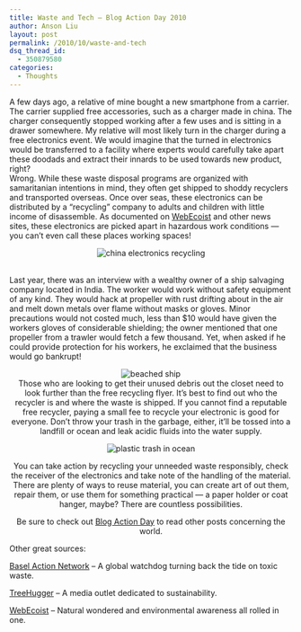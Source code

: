 ```yaml
---
title: Waste and Tech — Blog Action Day 2010
author: Anson Liu
layout: post
permalink: /2010/10/waste-and-tech
dsq_thread_id:
  - 350879580
categories:
  - Thoughts
---
```

A few days ago, a relative of mine bought a new smartphone from a carrier. The carrier supplied free accessories, such as a charger made in china. The charger consequently stopped working after a few uses and is sitting in a drawer somewhere. My relative will most likely turn in the charger during a free electronics event. We would imagine that the turned in electronics would be transferred to a facility where experts would carefully take apart these doodads and extract their innards to be used towards new product, right?  
Wrong. While these waste disposal programs are organized with samaritanian intentions in mind, they often get shipped to shoddy recyclers and transported overseas. Once over seas, these electronics can be distributed by a &#8220;recycling&#8221; company to adults and children with little income of disassemble. As documented on <a rel="nofollow" href="http://webecoist.com/2009/11/28/trashy-times-where-do-recycled-gadgets-really-go/">WebEcoist</a> and other news sites, these electronics are picked apart in hazardous work conditions — you can&#8217;t even call these places working spaces!

<p style="text-align: center;">
  <img class="alignnone size-full wp-image-135" title="recycling-electronics-guiyu" src="https://i0.wp.com/apparentetch.com/wp-content/uploads/2010/10/recycling-electronics-guiyu.jpg?resize=468%2C313" alt="china electronics recycling" data-recalc-dims="1" /><br /> <!--more Read More → -->
  
  <br /> Last year, there was an interview with a wealthy owner of a ship salvaging company located in India. The worker would work without safety equipment of any kind. They would hack at propeller with rust drifting about in the air and melt down metals over flame without masks or gloves. Minor precautions would not costed much, less than $10 would have given the workers gloves of considerable shielding; the owner mentioned that one propeller from a trawler would fetch a few thousand. Yet, when asked if he could provide protection for his workers, he exclaimed that the business would go bankrupt!
</p>

<p style="text-align: center;">
  <img class="size-full wp-image-134 aligncenter" title="beached ship" src="https://i0.wp.com/apparentetch.com/wp-content/uploads/2010/10/beached-ship.jpg?resize=500%2C371" alt="beached ship" data-recalc-dims="1" /><br /> Those who are looking to get their unused debris out the closet need to look further than the free recycling flyer. It&#8217;s best to find out who the recycler is and where the waste is shipped. If you cannot find a reputable free recycler, paying a small fee to recycle your electronic is good for everyone. Don&#8217;t throw your trash in the garbage, either, it&#8217;ll be tossed into a landfill or ocean and leak acidic fluids into the water supply.
</p>

<p style="text-align: center;">
  <img class="aligncenter" title="plastic-ocean-trash" src="https://i1.wp.com/apparentetch.com/wp-content/uploads/2010/10/plastic-ocean-trash.jpg?resize=500%2C333" alt="plastic trash in ocean" data-recalc-dims="1" />
</p>

<p style="text-align: center;">
  You can take action by recycling your unneeded waste responsibly, check the receiver of the electronics and take note of the handling of the material. There are plenty of ways to reuse material, you can create art of out them, repair them, or use them for something practical — a paper holder or coat hanger, maybe? There are countless possibilities.
</p>

<p style="text-align: center;">
  Be sure to check out <a rel="nofollow" href="http://blogactionday.change.org/">Blog Action Day</a> to read other posts concerning the world.
</p>



<p style="text-align: left;">
  Other great sources:
</p>

<p style="text-align: left;">
  <a rel="nofollow" href="http://www.ban.org/ban_news/2008/080418_warning_for_those_recycling_electronics.html">Basel Action Network</a> &#8211; A global watchdog turning back the tide on toxic waste.
</p>

<p style="text-align: left;">
  <a rel="nofollow" href="http://www.treehugger.com/files/2009/06/biggest-kind-marine-trash.php">TreeHugger</a> &#8211; A media outlet dedicated to sustainability.
</p>

<p style="text-align: left;">
  <a rel="nofollow " href="http://webecoist.com">WebEcoist</a> &#8211; Natural wondered and environmental awareness all rolled in one.
</p>